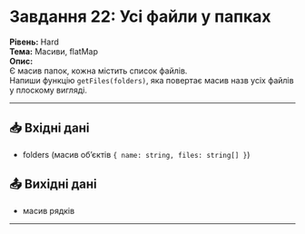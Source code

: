 # Завдання 22: Усі файли у папках  

**Рівень:** Hard  
**Тема:** Масиви, flatMap  
**Опис:**  
Є масив папок, кожна містить список файлів.  
Напиши функцію `getFiles(folders)`, яка повертає масив назв усіх файлів у плоскому вигляді.  

---

## 📥 Вхідні дані
- folders (масив об’єктів `{ name: string, files: string[] }`)

## 📤 Вихідні дані
- масив рядків  

---